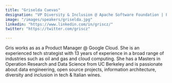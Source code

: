 ```yaml
---
title: "Griselda Cuevas"
designation: "VP Diversity & Inclusion @ Apache Software Foundation | Product Manager Dataflow @ Google"
image: "/images/speakers/griselda.jpg"
linkedin: "https://www.linkedin.com/in/griscz/"
twitter: "https://twitter.com/griscz"

---
```


Gris works as as a Product Manager @ Google Cloud. She is an experienced tech strategist with 13 years of experience in a broad range of industries such as oil and gas and cloud computing. She has a Masters in Operation Research and Data Science from UC Berkeley and is passionate about data engineering, open source projects, information architecture, diversity and inclusion in tech & Italian wines.

